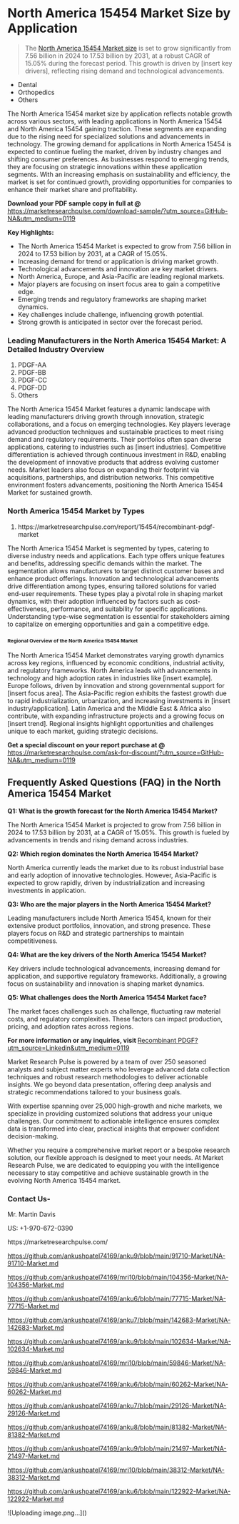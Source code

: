 <h1>North America 15454 Market&nbsp;Size by Application</h1><blockquote><p>The <a href="https://marketresearchpulse.com/download-sample/?utm_source=GitHub-NA&amp;utm_medium=0119">North America 15454 Market size</a> is set to grow significantly from 7.56 billion in 2024 to 17.53 billion by 2031, at a robust CAGR of 15.05% during the forecast period. This growth is driven by [insert key drivers], reflecting rising demand and technological advancements.</p></blockquote><ul><li>Dental<li> Orthopedics<li> Others</li></ul><p>The North America 15454 market size by application reflects notable growth across various sectors, with leading applications in North America 15454 and North America 15454 gaining traction. These segments are expanding due to the rising need for specialized solutions and advancements in technology. The growing demand for applications in North America 15454 is expected to continue fueling the market, driven by industry changes and shifting consumer preferences. As businesses respond to emerging trends, they are focusing on strategic innovations within these application segments. With an increasing emphasis on sustainability and efficiency, the market is set for continued growth, providing opportunities for companies to enhance their market share and profitability.</p><p><strong>Download your PDF sample copy in full at @ </strong><a href="https://marketresearchpulse.com/download-sample/?utm_source=GitHub-NA&amp;utm_medium=0119">https://marketresearchpulse.com/download-sample/?utm_source=GitHub-NA&amp;utm_medium=0119</a></p><p><strong>Key Highlights: </strong></p><ul><li>The North America 15454 Market is expected to grow from 7.56 billion in 2024 to 17.53 billion by 2031, at a CAGR of 15.05%.</li><li>Increasing demand for trend or application is driving market growth.</li><li>Technological advancements and innovation are key market drivers.</li><li>North America, Europe, and Asia-Pacific are leading regional markets.</li><li>Major players are focusing on insert focus area to gain a competitive edge.</li><li>Emerging trends and regulatory frameworks are shaping market dynamics.</li><li>Key challenges include challenge, influencing growth potential.</li><li>Strong growth is anticipated in sector over the forecast period.</li></ul><h3>Leading Manufacturers in the North America 15454 Market: A Detailed Industry Overview</h3><ol><li>PDGF-AA<li> PDGF-BB<li> PDGF-CC<li> PDGF-DD<li> Others</li></ol><div class="flex max-w-full flex-col flex-grow"><div class="min-h-8 text-message flex w-full flex-col items-end gap-2 whitespace-normal break-words [.text-message+&amp;]:mt-5" dir="auto" data-message-author-role="assistant" data-message-id="fd8432e4-4910-450d-b182-61b7bfb0a01f" data-message-model-slug="gpt-4o"><div class="flex w-full flex-col gap-1 empty:hidden first:pt-[3px]"><div class="markdown prose w-full break-words dark:prose-invert light"><p>The North America 15454 Market features a dynamic landscape with leading manufacturers driving growth through innovation, strategic collaborations, and a focus on emerging technologies. Key players leverage advanced production techniques and sustainable practices to meet rising demand and regulatory requirements. Their portfolios often span diverse applications, catering to industries such as [insert industries]. Competitive differentiation is achieved through continuous investment in R&amp;D, enabling the development of innovative products that address evolving customer needs. Market leaders also focus on expanding their footprint via acquisitions, partnerships, and distribution networks. This competitive environment fosters advancements, positioning the North America 15454 Market for sustained growth.</p></div></div></div></div><h3>North America 15454 Market by Types</h3><ol><li>https://marketresearchpulse.com/report/15454/recombinant-pdgf-market</li></ol><div class="flex max-w-full flex-col flex-grow"><div class="min-h-8 text-message flex w-full flex-col items-end gap-2 whitespace-normal break-words [.text-message+&amp;]:mt-5" dir="auto" data-message-author-role="assistant" data-message-id="084470be-0bb7-4664-bddf-5156b4f41249" data-message-model-slug="gpt-4o-mini"><div class="flex w-full flex-col gap-1 empty:hidden first:pt-[3px]"><div class="markdown prose w-full break-words dark:prose-invert light"><p>The North America 15454 Market is segmented by types, catering to diverse industry needs and applications. Each type offers unique features and benefits, addressing specific demands within the market. The segmentation allows manufacturers to target distinct customer bases and enhance product offerings. Innovation and technological advancements drive differentiation among types, ensuring tailored solutions for varied end-user requirements. These types play a pivotal role in shaping market dynamics, with their adoption influenced by factors such as cost-effectiveness, performance, and suitability for specific applications. Understanding type-wise segmentation is essential for stakeholders aiming to capitalize on emerging opportunities and gain a competitive edge.</p></div></div></div></div><h3><span style="font-size: 11px;">Regional Overview of the North America 15454 Market</span></h3><div class="flex max-w-full flex-col flex-grow"><div class="min-h-8 text-message flex w-full flex-col items-end gap-2 whitespace-normal break-words [.text-message+&amp;]:mt-5" dir="auto" data-message-author-role="assistant" data-message-id="e9038762-ce64-4e30-91c9-9bd413514231" data-message-model-slug="gpt-4o-mini"><div class="flex w-full flex-col gap-1 empty:hidden first:pt-[3px]"><div class="markdown prose w-full break-words dark:prose-invert light"><p>The North America 15454 Market demonstrates varying growth dynamics across key regions, influenced by economic conditions, industrial activity, and regulatory frameworks. North America leads with advancements in technology and high adoption rates in industries like [insert example]. Europe follows, driven by innovation and strong governmental support for [insert focus area]. The Asia-Pacific region exhibits the fastest growth due to rapid industrialization, urbanization, and increasing investments in [insert industry/application]. Latin America and the Middle East &amp; Africa also contribute, with expanding infrastructure projects and a growing focus on [insert trend]. Regional insights highlight opportunities and challenges unique to each market, guiding strategic decisions.</p></div></div></div></div><p><strong>Get a special discount on your report purchase at @ </strong><a href="https://marketresearchpulse.com/ask-for-discount/?utm_source=GitHub-NA&amp;utm_medium=0119">https://marketresearchpulse.com/ask-for-discount/?utm_source=GitHub-NA&amp;utm_medium=0119</a></p><h2>Frequently Asked Questions (FAQ) in the North America 15454 Market</h2><p><strong>Q1: What is the growth forecast for the North America 15454 Market?</strong></p><p>The North America 15454 Market is projected to grow from 7.56 billion in 2024 to 17.53 billion by 2031, at a CAGR of 15.05%. This growth is fueled by advancements in trends and rising demand across industries.</p><p><strong>Q2: Which region dominates the North America 15454 Market?</strong></p><p>North America currently leads the market due to its robust industrial base and early adoption of innovative technologies. However, Asia-Pacific is expected to grow rapidly, driven by industrialization and increasing investments in application.</p><p><strong>Q3: Who are the major players in the North America 15454 Market?</strong></p><p>Leading manufacturers include North America 15454, known for their extensive product portfolios, innovation, and strong presence. These players focus on R&amp;D and strategic partnerships to maintain competitiveness.</p><p><strong>Q4: What are the key drivers of the North America 15454 Market?</strong></p><p>Key drivers include technological advancements, increasing demand for application, and supportive regulatory frameworks. Additionally, a growing focus on sustainability and innovation is shaping market dynamics.</p><p><strong>Q5: What challenges does the North America 15454 Market face?</strong></p><p>The market faces challenges such as challenge, fluctuating raw material costs, and regulatory complexities. These factors can impact production, pricing, and adoption rates across regions.</p><p><strong>For more information or any inquiries, visit&nbsp;</strong><a href="Recombinant PDGF?utm_source=Linkedin&utm_medium=0119">Recombinant PDGF?utm_source=Linkedin&utm_medium=0119</a></p><p>Market Research Pulse is powered by a team of over 250 seasoned analysts and subject matter experts who leverage advanced data collection techniques and robust research methodologies to deliver actionable insights. We go beyond data presentation, offering deep analysis and strategic recommendations tailored to your business goals.</p><p>With expertise spanning over 25,000 high-growth and niche markets, we specialize in providing customized solutions that address your unique challenges. Our commitment to actionable intelligence ensures complex data is transformed into clear, practical insights that empower confident decision-making.</p><p>Whether you require a comprehensive market report or a bespoke research solution, our flexible approach is designed to meet your needs. At Market Research Pulse, we are dedicated to equipping you with the intelligence necessary to stay competitive and achieve sustainable growth in the evolving North America 15454 market.</p><h3><strong>Contact Us-</strong></h3><p>Mr. Martin Davis</p><p>US: +1-970-672-0390</p><p>https://marketresearchpulse.com/</p><p><a href="https://github.com/ankushpatel74169/anku9/blob/main/91710-Market/NA-91710-Market.md">https://github.com/ankushpatel74169/anku9/blob/main/91710-Market/NA-91710-Market.md</a></p><p><a href="https://github.com/ankushpatel74169/mri10/blob/main/104356-Market/NA-104356-Market.md">https://github.com/ankushpatel74169/mri10/blob/main/104356-Market/NA-104356-Market.md</a></p><p><a href="https://github.com/ankushpatel74169/anku6/blob/main/77715-Market/NA-77715-Market.md">https://github.com/ankushpatel74169/anku6/blob/main/77715-Market/NA-77715-Market.md</a></p><p><a href="https://github.com/ankushpatel74169/anku7/blob/main/142683-Market/NA-142683-Market.md">https://github.com/ankushpatel74169/anku7/blob/main/142683-Market/NA-142683-Market.md</a></p><p><a href="https://github.com/ankushpatel74169/anku9/blob/main/102634-Market/NA-102634-Market.md">https://github.com/ankushpatel74169/anku9/blob/main/102634-Market/NA-102634-Market.md</a></p><p><a href="https://github.com/ankushpatel74169/mri10/blob/main/59846-Market/NA-59846-Market.md">https://github.com/ankushpatel74169/mri10/blob/main/59846-Market/NA-59846-Market.md</a></p><p><a href="https://github.com/ankushpatel74169/anku6/blob/main/60262-Market/NA-60262-Market.md">https://github.com/ankushpatel74169/anku6/blob/main/60262-Market/NA-60262-Market.md</a></p><p><a href="https://github.com/ankushpatel74169/anku7/blob/main/29126-Market/NA-29126-Market.md">https://github.com/ankushpatel74169/anku7/blob/main/29126-Market/NA-29126-Market.md</a></p><p><a href="https://github.com/ankushpatel74169/anku8/blob/main/81382-Market/NA-81382-Market.md">https://github.com/ankushpatel74169/anku8/blob/main/81382-Market/NA-81382-Market.md</a></p><p><a href="https://github.com/ankushpatel74169/anku9/blob/main/21497-Market/NA-21497-Market.md">https://github.com/ankushpatel74169/anku9/blob/main/21497-Market/NA-21497-Market.md</a></p><p><a href="https://github.com/ankushpatel74169/mri10/blob/main/38312-Market/NA-38312-Market.md">https://github.com/ankushpatel74169/mri10/blob/main/38312-Market/NA-38312-Market.md</a></p><p><a href="https://github.com/ankushpatel74169/anku6/blob/main/122922-Market/NA-122922-Market.md">https://github.com/ankushpatel74169/anku6/blob/main/122922-Market/NA-122922-Market.md</a></p>
![Uploading image.png…]()
